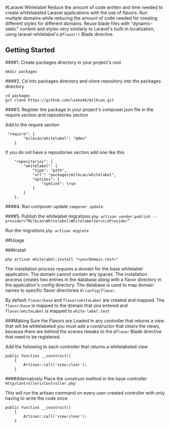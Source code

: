 #Laravel Whitelabel
Reduce the amount of code written and time needed to create whitelabeled Laravel applications with the use of flavors.
Run multiple domains while reducing the amount of code needed for creating different styles for different domains.
Reuse blade files with "dynamic-static" content and styles very similarly to Laravel's built-in localization, using 
laravel-whitelabel's `@flavor()` Blade directive. 


## Getting Started

####1. Create packages directory in your project's root

``mkdir packages``

####2. Cd into packages directory and clone repository into the packages directory
```
cd packages
git clone https://github.com/lasko44/milkcan.git
```

####3.  Register the package in your project's composer.json file in the require section and repositories section

Add to the require section
```
 "require": {
        "milkcan/whitelabel": "@dev"
    }
```

If you do not have a repositories section add one like this

```
    "repositories": {
        "whitelabel": {
            "type": "path",
            "url": "packages/milkcan/whitelabel",
            "options": {
                "symlink": true
            }
        }
    },
```

####4. Run composer update
``composer update``

####5. Publish the whitelabel migrations
``php artisan vendor:publish --provider=“Milkcan\Whitelabel\WhitelabelServiceProvider”``

Run the migrations
``php artisan migrate``


##Usage

###Install

``php artisan whitelabel:install "<yourDomain.test>"``

The installation process requires a domain for the base whitelabel application. The domain cannot contain any spaces. 
The installation process creates two entries in the database along with a flavor directory in the application's config
directory.  The database is used to map domain names to specific flavor directories in ``config/flavor``. 

By default `flavor/base` and `flavor/whiteLabel` are created and mapped. The `flavor/base` is mapped to the domain that
you entered and `flavor/whiteLabel` is mapped to `white-label.test`

###Making Sure the Flavors are Loaded
In any controller that returns a view that will be whitelabeled you must add a constructor that clears the views, 
because there are behind the scenes tweaks to the `@flavor` Blade directive that need to be registered.

Add the following to each controller that returns a whitelabeled view

```
public function __construct()
    {
        Artisan::call('view:clear');
    }
```

####Alternatively Place the construct method in the base controller ``Http/Controllers/Controller.php``

This will run the artisan command on every user-created controller with only having to write the code once

```
public function __construct()
    {
        Artisan::call('view:clear');
    }
```

